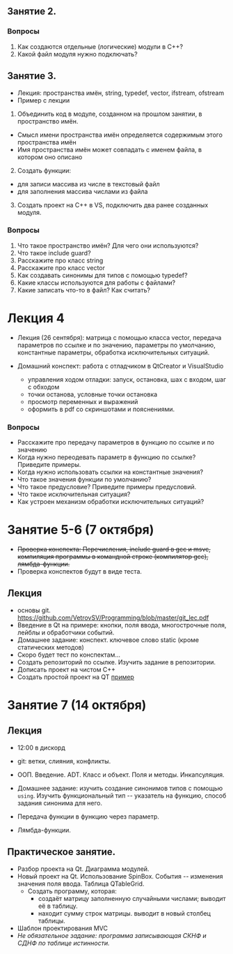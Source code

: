 ## Занятие 2.


### Вопросы
1. Как создаются отдельные (логические) модули в C++?
1. Какой файл модуля нужно подключать?


## Занятие 3.
- Лекция: пространства имён, string, typedef, vector, ifstream, ofstream
- Пример с лекции

1. Объединить код в модуле, созданном на прошлом занятии, в пространство имён.
  - Смысл имени пространства имён определяется содержимым этого пространства имён
  - Имя пространства имён может совпадать с именем файла, в котором оно описано  
2. Создать функции:
  - для записи массива из числе в текстовый файл
  - для заполнения массива числами из файла
3. Создать проект на C++ в VS, подключить два ранее созданных модуля.


### Вопросы
1. Что такое пространство имён? Для чего они используются?
1. Что такое include guard?
1. Расскажите про класс string
1. Расскажите про класс vector
1. Как создавать синонимы для типов с помощью typedef?
1. Какие классы используются для работы с файлами?
1. Какие записать что-то в файл? Как считать?



# Лекция 4
- Лекция (26 сентября): матрица с помощью класса vector, передача параметров по ссылке и по значению, параметры по умолчанию, константные параметры, обработка исключительных ситуаций.

- Домашний конспект: работа с отладчиком в QtCreator и VisualStudio
  - управления ходом отладки: запуск, остановка, шах с входом, шаг с обходом
  - точки останова, условные точки остановка
  - просмотр переменных и выражений
  - оформить в pdf со скриншотами и пояснениями.

### Вопросы
- Расскажите про передачу параметров в функцию по ссылке и по значению
- Когда нужно переодевать параметр в функцию по ссылке? Приведите примеры.
- Когда нужно использовать ссылки на константные значения?
- Что такое значения функции по умолчанию?
- Что такое предусловие? Приведите примеры предусловий.
- Что такое исключительная ситуация?
- Как устроен механизм обработки исключительных ситуаций?



# Занятие 5-6 (7 октября)
- ~~Проверка конспекта: Перечисления, include guard в gcc и msvc, компиляция программы в командной строке (компилятор gсс), лямбда-функции.~~
- Проверка конспектов будут в виде теста.

## Лекция
- основы git. https://github.com/VetrovSV/Programming/blob/master/git_lec.pdf
- Введение в Qt на примере: кнопки, поля ввода, многострочные поля, лейблы и обработчики событий.
- Домашнее задание: конспект. ключевое слово static (кроме статических методов)
- Скоро будет тест по конспектам...
- Создать репозиторий по ссылке. Изучить задание в репозитории.
- Дописать проект на чистом C++
- Создать простой проект на QT [пример](https://github.com/VetrovSV/OOP/tree/master/examples/lec_5_qt-project)


# Занятие 7 (14 октября)

## Лекция
- 12:00 в дискорд
- git: ветки, слияния, конфликты.
- ООП. Введение. ADT. Класс и объект. Поля и методы. Инкапсуляция.


- Домашнее задание: изучить создание синонимов типов с помощью ```using```. Изучить функциональный тип -- указатель на функцию, способ задания синонима для него.
- Передача функции в функцию через параметр.
- Лямбда-функции.

## Практическое занятие.
- Разбор проекта на Qt. Диаграмма модулей.
- Новый проект на Qt. Использование SpinBox. События -- изменения значения поля ввода. Таблица QTableGrid.
  - Создать программу, которая:
    - создаёт матрицу заполненную случайными числами; выводит её в таблицу.
    - находит сумму строк матрицы. выводит в новый столбец таблицы.
- Шаблон проектирования MVC
- *Не обязательное задание: программа записывающая СКНФ и СДНФ по таблице истинности.*
